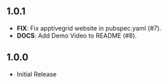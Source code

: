 ## 1.0.1

 - **FIX**: Fix apptivegrid website in pubspec.yaml (#7).
 - **DOCS**: Add Demo Video to README (#8).

## 1.0.0

* Initial Release
